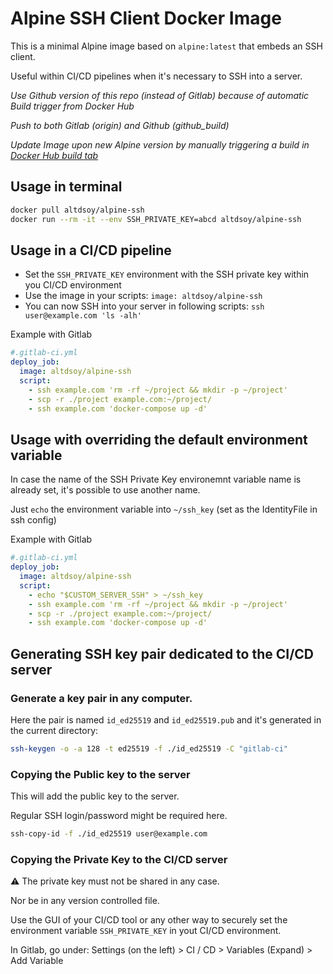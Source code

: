 # Alpine SSH Client Docker Image
This is a minimal Alpine image based on `alpine:latest` that embeds an SSH client.

Useful within CI/CD pipelines when it's necessary to SSH into a server.

*Use Github version of this repo (instead of Gitlab) because of automatic Build trigger from Docker Hub*

*Push to both Gitlab (origin) and Github (github_build)*

*Update Image upon new Alpine version by manually triggering a build in [Docker Hub build tab](https://hub.docker.com/repository/docker/altdsoy/alpine-ssh/builds)*
## Usage in terminal
```sh
docker pull altdsoy/alpine-ssh
docker run --rm -it --env SSH_PRIVATE_KEY=abcd altdsoy/alpine-ssh
```

## Usage in a CI/CD pipeline
- Set the `SSH_PRIVATE_KEY` environment with the SSH private key within you CI/CD environment
- Use the image in your scripts: `image: altdsoy/alpine-ssh`
- You can now SSH into your server in following scripts: `ssh user@example.com 'ls -alh'`

Example with Gitlab
```yml
#.gitlab-ci.yml
deploy_job:
  image: altdsoy/alpine-ssh
  script:
    - ssh example.com 'rm -rf ~/project && mkdir -p ~/project'
    - scp -r ./project example.com:~/project/
    - ssh example.com 'docker-compose up -d'
```

## Usage with overriding the default environment variable
In case the name of the SSH Private Key environemnt variable name is already set, it's possible to use another name.

Just `echo` the environment variable into `~/ssh_key` (set as the IdentityFile in ssh config)

Example with Gitlab
```yml
#.gitlab-ci.yml
deploy_job:
  image: altdsoy/alpine-ssh
  script:
    - echo "$CUSTOM_SERVER_SSH" > ~/ssh_key
    - ssh example.com 'rm -rf ~/project && mkdir -p ~/project'
    - scp -r ./project example.com:~/project/
    - ssh example.com 'docker-compose up -d'
```

## Generating SSH key pair dedicated to the CI/CD server
### Generate a key pair in any computer.
Here the pair is named `id_ed25519` and `id_ed25519.pub` and it's generated in the current directory:
```sh
ssh-keygen -o -a 128 -t ed25519 -f ./id_ed25519 -C "gitlab-ci"
```

### Copying the Public key to the server
This will add the public key to the server.

Regular SSH login/password might be required here.
```sh
ssh-copy-id -f ./id_ed25519 user@example.com
```

### Copying the Private Key to the CI/CD server
⚠️ The private key must not be shared in any case.

Nor be in any version controlled file.

Use the GUI of your CI/CD tool or any other way to securely set the environment variable `SSH_PRIVATE_KEY` in yout CI/CD environment.

In Gitlab, go under: Settings (on the left) > CI / CD > Variables (Expand) > Add Variable
